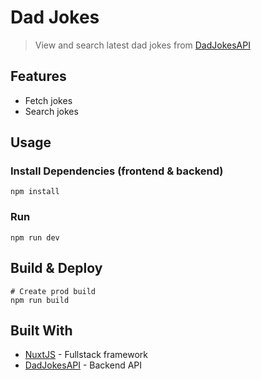 # Dad Jokes

> View and search latest dad jokes from [DadJokesAPI](https://icanhazdadjoke.com/api)

## Features

- Fetch jokes 
- Search jokes

## Usage

### Install Dependencies (frontend & backend)

```
npm install
```

### Run

```
npm run dev
```

## Build & Deploy

```
# Create prod build
npm run build
```

## Built With

* [NuxtJS](https://nuxtjs.org/) - Fullstack framework 
* [DadJokesAPI](https://icanhazdadjoke.com/api) - Backend API


